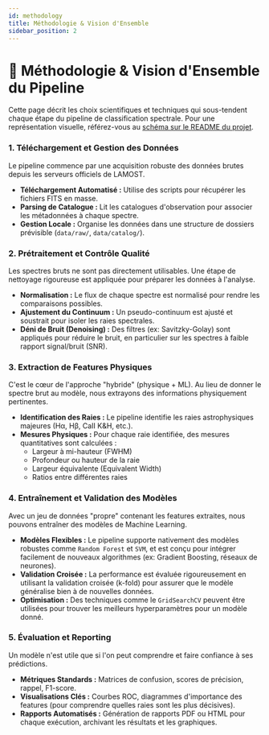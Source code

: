 ```yaml
---
id: methodology
title: Méthodologie & Vision d'Ensemble
sidebar_position: 2
---
```


# 🔬 Méthodologie & Vision d'Ensemble du Pipeline

Cette page décrit les choix scientifiques et techniques qui sous-tendent chaque étape du pipeline de classification spectrale. Pour une représentation visuelle, référez-vous au [schéma sur le README du projet](https://github.com/PhD-Brown/astro-spectro-classification#pipeline-structure).

### 1. Téléchargement et Gestion des Données

Le pipeline commence par une acquisition robuste des données brutes depuis les serveurs officiels de LAMOST.
- **Téléchargement Automatisé :** Utilise des scripts pour récupérer les fichiers FITS en masse.
- **Parsing de Catalogue :** Lit les catalogues d'observation pour associer les métadonnées à chaque spectre.
- **Gestion Locale :** Organise les données dans une structure de dossiers prévisible (`data/raw/`, `data/catalog/`).

### 2. Prétraitement et Contrôle Qualité

Les spectres bruts ne sont pas directement utilisables. Une étape de nettoyage rigoureuse est appliquée pour préparer les données à l'analyse.
- **Normalisation :** Le flux de chaque spectre est normalisé pour rendre les comparaisons possibles.
- **Ajustement du Continuum :** Un pseudo-continuum est ajusté et soustrait pour isoler les raies spectrales.
- **Déni de Bruit (Denoising) :** Des filtres (ex: Savitzky-Golay) sont appliqués pour réduire le bruit, en particulier sur les spectres à faible rapport signal/bruit (SNR).

### 3. Extraction de Features Physiques

C'est le cœur de l'approche "hybride" (physique + ML). Au lieu de donner le spectre brut au modèle, nous extrayons des informations physiquement pertinentes.
- **Identification des Raies :** Le pipeline identifie les raies astrophysiques majeures (Hα, Hβ, CaII K&H, etc.).
- **Mesures Physiques :** Pour chaque raie identifiée, des mesures quantitatives sont calculées :
  - Largeur à mi-hauteur (FWHM)
  - Profondeur ou hauteur de la raie
  - Largeur équivalente (Equivalent Width)
  - Ratios entre différentes raies

### 4. Entraînement et Validation des Modèles

Avec un jeu de données "propre" contenant les features extraites, nous pouvons entraîner des modèles de Machine Learning.
- **Modèles Flexibles :** Le pipeline supporte nativement des modèles robustes comme `Random Forest` et `SVM`, et est conçu pour intégrer facilement de nouveaux algorithmes (ex: Gradient Boosting, réseaux de neurones).
- **Validation Croisée :** La performance est évaluée rigoureusement en utilisant la validation croisée (k-fold) pour assurer que le modèle généralise bien à de nouvelles données.
- **Optimisation :** Des techniques comme le `GridSearchCV` peuvent être utilisées pour trouver les meilleurs hyperparamètres pour un modèle donné.

### 5. Évaluation et Reporting

Un modèle n'est utile que si l'on peut comprendre et faire confiance à ses prédictions.
- **Métriques Standards :** Matrices de confusion, scores de précision, rappel, F1-score.
- **Visualisations Clés :** Courbes ROC, diagrammes d'importance des features (pour comprendre quelles raies sont les plus décisives).
- **Rapports Automatisés :** Génération de rapports PDF ou HTML pour chaque exécution, archivant les résultats et les graphiques.